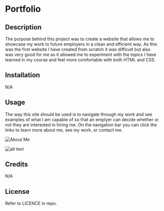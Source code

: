# Portfolio

## Description

The purpose behind this project was to create a website that allows me to showcase my work to future employers in a clean and efficient way. As this was the first website I have created from scratch it was difficult but also was very good for me as it allowed me to experiment with the topics I have learned in my course and feel more comfortable with both HTML and CSS.

## Installation

N/A

## Usage

The way this site should be used is to navigate through my work and see examples of what I am capable of so that an emplyer can decide whether or not they are interested in hiring me. On the navigation bar you can click the links to learn more about me, see my work, or contact me.

![About Me](assets/About_Me.png)

![alt text](assets/images/screenshot.png)

## Credits

N/A

## License

Refer to LICENCE in repo.
